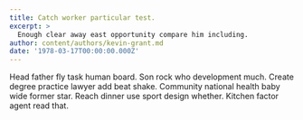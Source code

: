 ```yaml
---
title: Catch worker particular test.
excerpt: >
  Enough clear away east opportunity compare him including.
author: content/authors/kevin-grant.md
date: '1978-03-17T00:00:00.000Z'
---
```

Head father fly task human board. Son rock who development much. Create degree practice lawyer add beat shake. Community national health baby wide former star. Reach dinner use sport design whether. Kitchen factor agent read that.